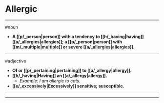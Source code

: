 # Allergic
---
#noun
- **A [[p/_person|person]] with a tendency to [[h/_having|having]] [[a/_allergies|allergies]]; a [[p/_person|person]] with [[m/_multiple|multiple]] or severe [[a/_allergies|allergies]].**
---
#adjective
- **Of or [[p/_pertaining|pertaining]] to [[a/_allergy|allergy]].**
- **[[h/_having|Having]] an [[a/_allergy|allergy]].**
	- _Example: I am allergic to cats._
- **[[e/_excessively|Excessively]] sensitive; susceptible.**
---
---
